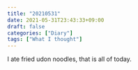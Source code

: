 ```yaml
---
title: "20210531"
date: 2021-05-31T23:43:33+09:00
draft: false
categories: ["Diary"]
tags: ["What I thought"]
---
```


I ate fried udon noodles, that is all of today.

